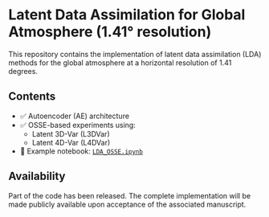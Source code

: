 # Latent Data Assimilation for Global Atmosphere (1.41° resolution)

This repository contains the implementation of latent data assimilation (LDA) methods for the global atmosphere at a horizontal resolution of 1.41 degrees.

## Contents

- ✅ Autoencoder (AE) architecture
- ✅ OSSE-based experiments using:
  - Latent 3D-Var (L3DVar)
  - Latent 4D-Var (L4DVar)
- 📄 Example notebook: [`LDA_OSSE.ipynb`](./DA_exps/LDA_OSSE.ipynb)

## Availability

Part of the code has been released. The complete implementation will be made publicly available upon acceptance of the associated manuscript.
